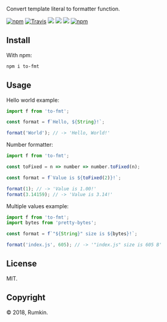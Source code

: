 Convert template literal to formatter function.

[![npm](https://img.shields.io/npm/v/to-fmt.svg?style=flat-square)](https://npmjs.com/package/to-fmt)
[![Travis](https://img.shields.io/travis/rumkin/to-fmt.svg?style=flat-square)](https://travis-ci.org/rumkin/to-format)
![](https://img.shields.io/badge/coverage-100%25-green.svg?style=flat-square)
![](https://img.shields.io/badge/size-0.7%20KiB-blue.svg?style=flat-square)
![](https://img.shields.io/badge/deps-0-blue.svg?style=flat-square)
[![npm](https://img.shields.io/npm/dm/to-fmt.svg?style=flat-square)](https://npmjs.com/packages/to-fmt)

## Install

With npm:

```bash
npm i to-fmt
```

## Usage

Hello world example:

```javascript
import f from 'to-fmt';

const format = f`Hello, ${String}!`;

format('World'); // -> 'Hello, World!'
```

Number formatter:

```javascript
import f from 'to-fmt';

const toFixed = n => number => number.toFixed(n);

const format = f`Value is ${toFixed(2)}!`;

format(1); // -> 'Value is 1.00!'
format(3.14159); // -> 'Value is 3.14!'
```

Multiple values example:
```javascript
import f from 'to-fmt';
import bytes from 'pretty-bytes';

const format = f`"${String}" size is ${bytes}!`;

format('index.js', 605); // -> '"index.js" size is 605 B'
```

## License

MIT.

## Copyright

&copy; 2018, Rumkin.
